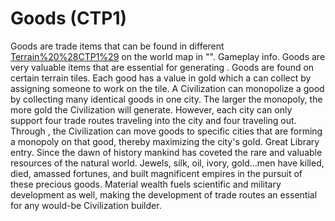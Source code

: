 # Goods (CTP1)

Goods are trade items that can be found in different [Terrain%20%28CTP1%29](terrains) on the world map in "".
Gameplay info.
Goods are very valuable items that are essential for generating . Goods are found on certain terrain tiles. Each good has a value in gold which a can collect by assigning someone to work on the tile. A Civilization can monopolize a good by collecting many identical goods in one city. The larger the monopoly, the more gold the Civilization will generate. However, each city can only support four trade routes traveling into the city and four traveling out. Through , the Civilization can move goods to specific cities that are forming a monopoly on that good, thereby maximizing the city's gold.
Great Library entry.
Since the dawn of history mankind has coveted the rare and valuable resources of the natural world. Jewels, silk, oil, ivory, gold...men have killed, died, amassed fortunes, and built magnificent empires in the pursuit of these precious goods. Material wealth fuels scientific and military development as well, making the development of trade routes an essential for any would-be Civilization builder.